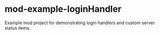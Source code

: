 mod-example-loginHandler
========================

Example mod project for demonstrating login handlers and custom server status items.
